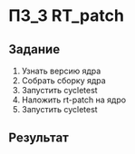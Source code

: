 
# ПЗ_3 RT_patch

## Задание
1) Узнать версию ядра
2) Собрать сборку ядра
3) Запустить cycletest
4) Наложить rt-patch на ядро
5) Запустить cycletest

## Результат
